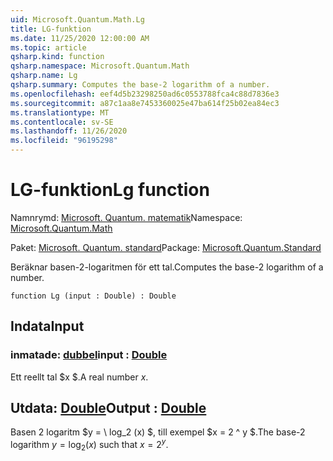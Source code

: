 ```yaml
---
uid: Microsoft.Quantum.Math.Lg
title: LG-funktion
ms.date: 11/25/2020 12:00:00 AM
ms.topic: article
qsharp.kind: function
qsharp.namespace: Microsoft.Quantum.Math
qsharp.name: Lg
qsharp.summary: Computes the base-2 logarithm of a number.
ms.openlocfilehash: eef4d5b23298250ad6c0553788fca4c88d7836e3
ms.sourcegitcommit: a87c1aa8e7453360025e47ba614f25b02ea84ec3
ms.translationtype: MT
ms.contentlocale: sv-SE
ms.lasthandoff: 11/26/2020
ms.locfileid: "96195298"
---
```

# <a name="lg-function"></a><span data-ttu-id="4d124-102">LG-funktion</span><span class="sxs-lookup"><span data-stu-id="4d124-102">Lg function</span></span>

<span data-ttu-id="4d124-103">Namnrymd: [Microsoft. Quantum. matematik](xref:Microsoft.Quantum.Math)</span><span class="sxs-lookup"><span data-stu-id="4d124-103">Namespace: [Microsoft.Quantum.Math](xref:Microsoft.Quantum.Math)</span></span>

<span data-ttu-id="4d124-104">Paket: [Microsoft. Quantum. standard](https://nuget.org/packages/Microsoft.Quantum.Standard)</span><span class="sxs-lookup"><span data-stu-id="4d124-104">Package: [Microsoft.Quantum.Standard](https://nuget.org/packages/Microsoft.Quantum.Standard)</span></span>


<span data-ttu-id="4d124-105">Beräknar basen-2-logaritmen för ett tal.</span><span class="sxs-lookup"><span data-stu-id="4d124-105">Computes the base-2 logarithm of a number.</span></span>

```qsharp
function Lg (input : Double) : Double
```


## <a name="input"></a><span data-ttu-id="4d124-106">Indata</span><span class="sxs-lookup"><span data-stu-id="4d124-106">Input</span></span>

### <a name="input--double"></a><span data-ttu-id="4d124-107">inmatade: [dubbel](xref:microsoft.quantum.lang-ref.double)</span><span class="sxs-lookup"><span data-stu-id="4d124-107">input : [Double](xref:microsoft.quantum.lang-ref.double)</span></span>

<span data-ttu-id="4d124-108">Ett reellt tal $x $.</span><span class="sxs-lookup"><span data-stu-id="4d124-108">A real number $x$.</span></span>



## <a name="output--double"></a><span data-ttu-id="4d124-109">Utdata: [Double](xref:microsoft.quantum.lang-ref.double)</span><span class="sxs-lookup"><span data-stu-id="4d124-109">Output : [Double](xref:microsoft.quantum.lang-ref.double)</span></span>

<span data-ttu-id="4d124-110">Basen 2 logaritm $y = \ log_2 (x) $, till exempel $x = 2 ^ y $.</span><span class="sxs-lookup"><span data-stu-id="4d124-110">The base-2 logarithm $y = \log_2(x)$ such that $x = 2^y$.</span></span>